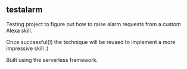 ## testalarm

Testing project to figure out how to raise alarm requests from a custom Alexa skill.

Once successful(!) the technique will be reused to implement a more impressive skill :) 

Built using the serverless framework.

